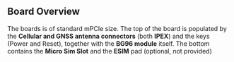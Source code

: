## Board Overview

The boards is of standard mPCIe size. The top of the board is populated by the **Cellular and GNSS antenna connectors** (both **IPEX**) and the keys (Power and Reset), together with the **BG96 module** itself. The bottom contains the **Micro Sim Slot** and the **ESIM** pad (optional, not provided)

<rk-img
  :src="`${$frontmatter.static_root}/kocsckltisyzgecsg2ta.png`"
  width="80%"
  caption="RAK8213 Board Overview"
/>
